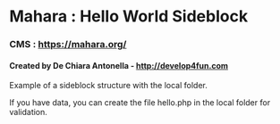 # Mahara : Hello World Sideblock
### CMS : https://mahara.org/
#### Created by De Chiara Antonella - http://develop4fun.com

Example of a sideblock structure with the local folder.

If you have data, you can create the file hello.php in the local folder for validation. 
